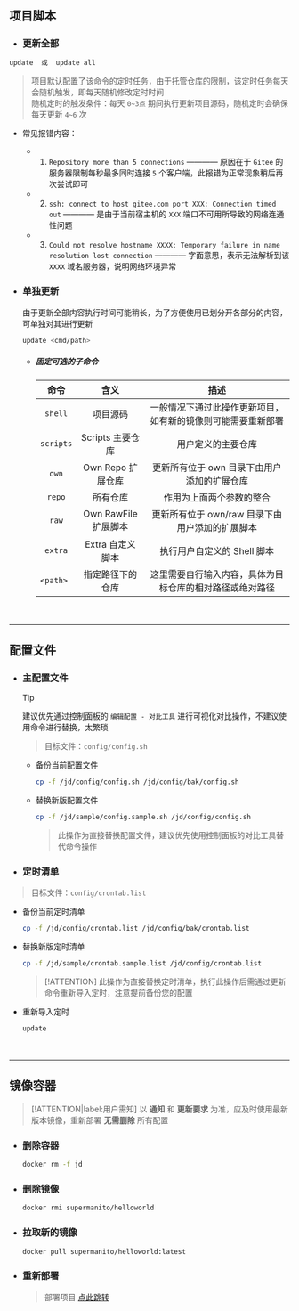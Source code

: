 ## 项目脚本

- ### 更新全部 <!-- {docsify-ignore} -->
```bash
update  或  update all
```
> 项目默认配置了该命令的定时任务，由于托管仓库的限制，该定时任务每天会随机触发，即每天随机修改定时时间\
> 随机定时的触发条件：每天 `0~3点` 期间执行更新项目源码，随机定时会确保每天更新 `4~6` 次

  - 常见报错内容：
    - 1. `Repository more than 5 connections` ———— 原因在于 `Gitee` 的服务器限制每秒最多同时连接 `5` 个客户端，此报错为正常现象稍后再次尝试即可
    - 2. `ssh: connect to host gitee.com port XXX: Connection timed out` ———— 是由于当前宿主机的 `XXX` 端口不可用所导致的网络连通性问题
    - 3. `Could not resolve hostname XXXX: Temporary failure in name resolution lost connection` ———— 字面意思，表示无法解析到该 `XXXX` 域名服务器，说明网络环境异常

- ### 单独更新 <!-- {docsify-ignore} -->

  由于更新全部内容执行时间可能稍长，为了方便使用已划分开各部分的内容，可单独对其进行更新
  ```bash
  update <cmd/path>
  ```

  - ##### 固定可选的子命令 <!-- {docsify-ignore} -->

    |    命令    |         含义        |                   描述                              |
    | :-------: | :-----------------: | :------------------------------------------------: |
    |  `shell`  |       项目源码       | 一般情况下通过此操作更新项目，如有新的镜像则可能需要重新部署  |
    | `scripts` |   Scripts 主要仓库   | 用户定义的主要仓库                                     |
    |   `own`   |   Own Repo 扩展仓库  | 更新所有位于 own 目录下由用户添加的扩展仓库               |
    |  `repo`   |       所有仓库       | 作用为上面两个参数的整合                                |
    |   `raw`   | Own RawFile 扩展脚本 | 更新所有位于 own/raw 目录下由用户添加的扩展脚本           |
    |  `extra`  |   Extra 自定义脚本   | 执行用户自定义的 Shell 脚本                             |
    | `<path> ` |    指定路径下的仓库   | 这里需要自行输入内容，具体为目标仓库的相对路径或绝对路径      |

ㅤ

***

## 配置文件

- ### 主配置文件 <!-- {docsify-ignore} -->

  > [!TIP]
  > 建议优先通过控制面板的 `编辑配置 - 对比工具` 进行可视化对比操作，不建议使用命令进行替换，太繁琐

  > 目标文件：`config/config.sh`

  - 备份当前配置文件

    ```bash
    cp -f /jd/config/config.sh /jd/config/bak/config.sh
    ```

  - 替换新版配置文件

    ```bash
    cp -f /jd/sample/config.sample.sh /jd/config/config.sh
    ```
    > 此操作为直接替换配置文件，建议优先使用控制面板的对比工具替代命令操作

- ### 定时清单 <!-- {docsify-ignore} -->
> 目标文件：`config/crontab.list`

  - 备份当前定时清单

    ```bash
    cp -f /jd/config/crontab.list /jd/config/bak/crontab.list
    ```

  - 替换新版定时清单

    ```bash
    cp -f /jd/sample/crontab.sample.list /jd/config/crontab.list
    ```
    > [!ATTENTION]
    > 此操作为直接替换定时清单，执行此操作后需通过更新命令重新导入定时，注意提前备份您的配置

  - 重新导入定时

    ```bash
    update
    ```

ㅤ

***

## 镜像容器

> [!ATTENTION|label:用户需知]
> 以 **通知** 和 **更新要求** 为准，应及时使用最新版本镜像，重新部署 **无需删除** 所有配置

- ### 删除容器 <!-- {docsify-ignore} -->

  ```bash
  docker rm -f jd
  ```

- ### 删除镜像 <!-- {docsify-ignore} -->

  ```bash
  docker rmi supermanito/helloworld
  ```

- ### 拉取新的镜像 <!-- {docsify-ignore} -->

  ```bash
  docker pull supermanito/helloworld:latest
  ```

- ### 重新部署 <!-- {docsify-ignore} -->

  > 部署项目 [点此跳转](./install/部署项目.md)

